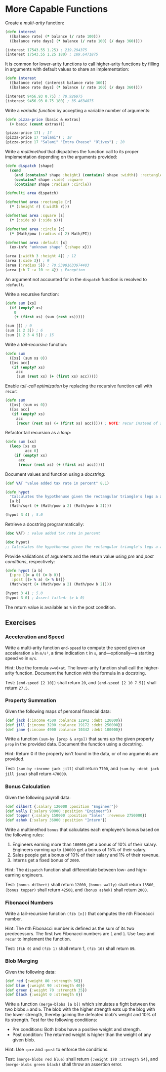# More Capable Functions

Create a _multi-arity_ function:

```clojure
(defn interest
  ([balance rate] (* balance (/ rate 100)))
  ([balance rate days] (* balance (/ rate 100) (/ days 360))))

(interest 17543.55 1.25) ; 219.294375
(interest 17543.55 1.25 180) ; 109.6471875
```

It is common for lower-arity functions to call higher-arity functions by filling
in arguments with default values to share an implementation:

```clojure
(defn interest
  ([balance rate] (interest balance rate 360))
  ([balance rate days] (* balance (/ rate 100) (/ days 360))))

(interest 9456.93 0.75) ; 70.926975
(interest 9456.93 0.75 180) ; 35.4634875
```

Write a _variadic function_ by accepting a variable number of arguments:

```clojure
(defn pizza-price [basic & extras]
  (+ basic (count extras)))

(pizza-price 17) ; 17
(pizza-price 17 "Salami") ; 18
(pizza-price 17 "Salami" "Extra Cheese" "Olives") ; 20
```

Write a _multimethod_ that dispatches the function call to its proper
implementation depending on the arguments provided:

```clojure
(defn dispatch [shape]
  (cond
    (and (contains? shape :height) (contains? shape :width)) :rectangle
    (contains? shape :side) :square
    (contains? shape :radius) :circle))

(defmulti area dispatch)

(defmethod area :rectangle [r]
  (* (:height r) (:width r)))

(defmethod area :square [s]
  (* (:side s) (:side s)))

(defmethod area :circle [c]
  (* (Math/pow (:radius c) 2) Math/PI))

(defmethod area :default [x]
  (ex-info "unknown shape" {:shape x}))

(area {:width 3 :height 4}) ; 12
(area {:side 3}) ; 9
(area {:radius 5}) ; 78.53981633974483
(area {:h 7 :a 10 :c 4}) ; Exception
```

An argument not accounted for in the `dispatch` function is resolved to
`:default`.

Write a recursive function:

```clojure
(defn sum [xs]
  (if (empty? xs)
    0
    (+ (first xs) (sum (rest xs)))))

(sum []) ; 0
(sum [1 2 3]) ; 6
(sum [1 2 3 4 5]) ; 15
```

Write a _tail-recursive_ function:

```clojure
(defn sum
  ([xs] (sum xs 0))
  ([xs acc]
   (if (empty? xs)
     acc
     (sum (rest xs) (+ (first xs) acc)))))
```

Enable _tail-call optimization_ by replacing the recursive function call with
`recur`:

```clojure
(defn sum
  ([xs] (sum xs 0))
  ([xs acc]
   (if (empty? xs)
     acc
     (recur (rest xs) (+ (first xs) acc))))) ; NOTE: recur instead of sum
```

Refactor tail recursion as a _loop_:

```clojure
(defn sum [xs]
  (loop [xs xs
         acc 0]
    (if (empty? xs)
      acc
      (recur (rest xs) (+ (first xs) acc)))))
```

Document values and function using a _docstring_:

```clojure
(def VAT "value added tax rate in percent" 8.1)

(defn hypot
  "Calculates the hypothenuse given the rectangular triangle's legs a and b."
  [a b]
  (Math/sqrt (+ (Math/pow a 2) (Math/pow b 2))))

(hypot 3 4) ; 5.0
```

Retrieve a docstring programmatically:

```clojure
(doc VAT) ; value added tax rate in percent

(doc hypot) 
;; Calculates the hypothenuse given the rectangular triangle's legs a and b.
```

Provide validations of arguments and the return value using _pre_ and _post
conditions_, respectively:

```clojure
(defn hypot [a b]
  {:pre [(> a 0) (> b 0)]
   :post [(> % a) (> % b)]}
  (Math/sqrt (+ (Math/pow a 2) (Math/pow b 2))))

(hypot 3 4) ; 5.0
(hypot 3 0) ; Assert failed: (> b 0)
```

The return value is available as `%` in the post condition.

## Exercises

### Acceleration and Speed

Write a multi-arity function `end-speed` to compute the speed given an
acceleration `a` in `m/s²`, a time indication `t` in `s`, and—optionally—a
starting speed `v0` in `m/s`.

Hint: Use the formula `v=v0+at`. The lower-arity function shall call the
higher-arity function. Document the function with the formula in a docstring.

Test: `(end-speed [2 10])` shall return `20`, and `(end-speed [2 10 7.5])` shall
return `27.5`.

### Property Summation

Given the following maps of personal financial data:

```clojure
(def jack {:income 4500 :balance 12942 :debt 120000})
(def jill {:income 3200 :balance 19172 :debt 250000})
(def jane {:income 4900 :balance 10342 :debt 100000})
```

Write a function `(sum-by [prop & args])` that sums up the given property `prop`
in the provided data. Document the function using a docstring.

Hint: Return 0 if the property isn't found in the data, or of no arguments are
provided.

Test: `(sum-by :income jack jill)` shall return `7700`, and `(sum-by :debt jack
jill jane)` shall return `470000`.

### Bonus Calculation

Given the following payroll data:

```clojure
(def dilbert {:salary 120000 :position "Engineer"})
(def wally {:salary 90000 :position "Engineer"})
(def topper {:salary 150000 :position "Sales" :revenue 2750000})
(def ashok {:salary 36000 :position "Intern"})
```

Write a multimethod `bonus` that calculates each employee's bonus based on the
following rules:

1. Engineers earning more than `100000` get a bonus of 10% of their salary.
   Engineers earning up to `100000` get a bonus of 15% of their salary.
2. Sales people get a bonus of 10% of their salary and 1% of their revenue.
3. Interns get a fixed bonus of `2000`.

Hint: The `dispatch` function shall differentiate between low- and high-earning
engineers.

Test: `(bonus dilbert)` shall return `12000`, `(bonus wally)` shall return
`13500`, `(bonus topper)` shall return `42500`, and `(bonus ashok)` shall return
`2000`.

### Fibonacci Numbers

Write a tail-recursive function `(fib [n])` that computes the nth Fibonacci
number.

Hint: The nth Fibonacci number is defined as the sum of its two predecessors.
The first two Fibonacci numbers are `1` and `1`. Use `loop` and `recur` to
implement the function.

Test: `(fib 0)` and `(fib 1)` shall return 1, `(fib 10)` shall return `89`.

### Blob Merging

Given the following data:

```clojure
(def red {:weight 80 :strength 50})
(def blue {:weight 90 :strength 40})
(def green {:weight 70 :strength 35})
(def black {:weight 0 :strength 0})
```

Write a function `(merge-blobs [a b])` which simulates a fight between the two
blobs `a` and `b`. The blob with the higher strength eats up the blog with the
lower strength, thereby gaining the defeated blob's weight and 10% of its
strength. Test for the following conditions:

- Pre conditions: Both blobs have a positive weight and strength.
- Post condition: The returned weight is higher than the weight of any given
  blob.

Hint: Use `:pre` and `:post` to enforce the conditions.

Test: `(merge-blobs red blue)` shall return `{:weight 170 :strength 54}`, and
`(merge-blobs green black)` shall throw an assertion error.
